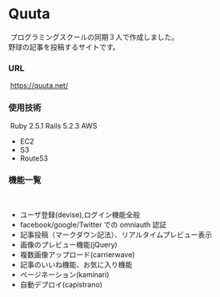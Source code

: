 # Quuta
​
プログラミングスクールの同期３人で作成しました。  
野球の記事を投稿するサイトです。
​
### URL
​
https://quuta.net/
​
### 使用技術
​
Ruby 2.5.1 
Rails 5.2.3 
AWS 
- EC2
- S3
- Route53

### 機能一覧
​
- ユーザ登録(devise),ログイン機能全般
- facebook/google/Twitter での omniauth 認証
- 記事投稿（マークダウン記法）、リアルタイムプレビュー表示
- 画像のプレビュー機能(jQuery)
- 複数画像アップロード(carrierwave)
- 記事のいいね機能、お気に入り機能
- ページネーション(kaminari)
- 自動デプロイ(capistrano)
